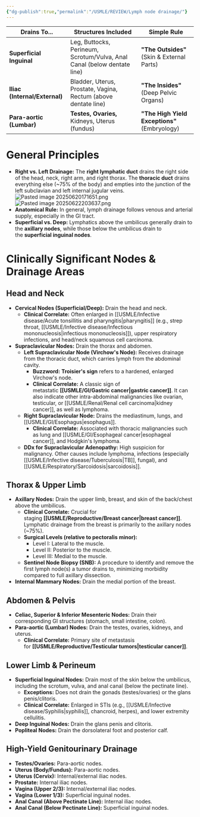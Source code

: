 ```yaml
---
{"dg-publish":true,"permalink":"/USMLE/REVIEW/Lymph node drainage/"}
---
```


| Drains To...                  | Structures Included                                                     | Simple Rule                                  |
| ----------------------------- | ----------------------------------------------------------------------- | -------------------------------------------- |
| **Superficial Inguinal**      | Leg, Buttocks, Perineum, Scrotum/Vulva, Anal Canal (below dentate line) | **"The Outsides"** (Skin & External Parts)   |
| **Iliac (Internal/External)** | Bladder, Uterus, Prostate, Vagina, Rectum (above dentate line)          | **"The Insides"** (Deep Pelvic Organs)       |
| **Para-aortic (Lumbar)**      | **Testes, Ovaries,** Kidneys, Uterus (fundus)                           | **"The High Yield Exceptions"** (Embryology) |
# General Principles

- **Right vs. Left Drainage:** The **right lymphatic duct** drains the right side of the head, neck, right arm, and right thorax. The **thoracic duct** drains everything else (~75% of the body) and empties into the junction of the left subclavian and left internal jugular veins.![Pasted image 20250620171651.png](/img/user/appendix/Pasted%20image%2020250620171651.png)![Pasted image 20250622203637.png](/img/user/appendix/Pasted%20image%2020250622203637.png)
- **Anatomical Rule:** In general, lymph drainage follows venous and arterial supply, especially in the GI tract.
- **Superficial vs. Deep:** Lymphatics above the umbilicus generally drain to the **axillary nodes**, while those below the umbilicus drain to the **superficial inguinal nodes**.

# Clinically Significant Nodes & Drainage Areas

## Head and Neck

- **Cervical Nodes (Superficial/Deep):** Drain the head and neck.
    - **Clinical Correlate:** Often enlarged in [[USMLE/Infective disease/Acute tonsillitis and pharyngitis\|pharyngitis]] (e.g., strep throat, [[USMLE/Infective disease/Infectious mononucleosis\|infectious mononucleosis]]), upper respiratory infections, and head/neck squamous cell carcinoma.
- **Supraclavicular Nodes:** Drain the thorax and abdomen.
    - **Left Supraclavicular Node (Virchow's Node):** Receives drainage from the thoracic duct, which carries lymph from the abdominal cavity.
        - **Buzzword:** **Troisier's sign** refers to a hardened, enlarged Virchow's node.
        - **Clinical Correlate:** A classic sign of metastatic **[[USMLE/GI/Gastric cancer\|gastric cancer]]**. It can also indicate other intra-abdominal malignancies like ovarian, testicular, or [[USMLE/Renal/Renal cell carcinoma\|kidney cancer]], as well as lymphoma.
    - **Right Supraclavicular Node:** Drains the mediastinum, lungs, and [[USMLE/GI/Esophagus\|esophagus]].
        - **Clinical Correlate:** Associated with thoracic malignancies such as lung and [[USMLE/GI/Esophageal cancer\|esophageal cancer]], and Hodgkin's lymphoma.
    - **DDx for Supraclavicular Adenopathy:** High suspicion for malignancy. Other causes include lymphoma, infections (especially [[USMLE/Infective disease/Tuberculosis\|TB]], fungal), and [[USMLE/Respiratory/Sarcoidosis\|sarcoidosis]].

## Thorax & Upper Limb

- **Axillary Nodes:** Drain the upper limb, breast, and skin of the back/chest above the umbilicus.
    - **Clinical Correlate:** Crucial for staging **[[USMLE/Reproductive/Breast cancer\|breast cancer]]**. Lymphatic drainage from the breast is primarily to the axillary nodes (~75%).
    - **Surgical Levels (relative to pectoralis minor):**
        - Level I: Lateral to the muscle.
        - Level II: Posterior to the muscle.
        - Level III: Medial to the muscle.
    - **Sentinel Node Biopsy (SNB):** A procedure to identify and remove the first lymph node(s) a tumor drains to, minimizing morbidity compared to full axillary dissection.
- **Internal Mammary Nodes:** Drain the medial portion of the breast.

## Abdomen & Pelvis

- **Celiac, Superior & Inferior Mesenteric Nodes:** Drain their corresponding GI structures (stomach, small intestine, colon).
- **Para-aortic (Lumbar) Nodes:** Drain the testes, ovaries, kidneys, and uterus.
    - **Clinical Correlate:** Primary site of metastasis for **[[USMLE/Reproductive/Testicular tumors\|testicular cancer]]**.

## Lower Limb & Perineum

- **Superficial Inguinal Nodes:** Drain most of the skin below the umbilicus, including the scrotum, vulva, and anal canal (below the pectinate line).
    - **Exceptions:** Does not drain the gonads (testes/ovaries) or the glans penis/clitoris.
    - **Clinical Correlate:** Enlarged in STIs (e.g., [[USMLE/Infective disease/Syphilis\|syphilis]], chancroid, herpes), and lower extremity cellulitis.
- **Deep Inguinal Nodes:** Drain the glans penis and clitoris.
- **Popliteal Nodes:** Drain the dorsolateral foot and posterior calf.

## High-Yield Genitourinary Drainage

- **Testes/Ovaries:** Para-aortic nodes.
- **Uterus (Body/Fundus):** Para-aortic nodes.
- **Uterus (Cervix):** Internal/external iliac nodes.
- **Prostate:** Internal iliac nodes.
- **Vagina (Upper 2/3):** Internal/external iliac nodes.
- **Vagina (Lower 1/3):** Superficial inguinal nodes.
- **Anal Canal (Above Pectinate Line):** Internal iliac nodes.
- **Anal Canal (Below Pectinate Line):** Superficial inguinal nodes.

